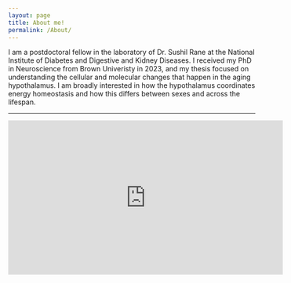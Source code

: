 ```yaml
---
layout: page
title: About me!
permalink: /About/
---
```


I am a postdoctoral fellow in the laboratory of Dr. Sushil Rane at the National Institute of Diabetes and Digestive and Kidney Diseases. I received my PhD in Neuroscience from Brown Univeristy in 2023, and my thesis focused on understanding the cellular and molecular changes that happen in the aging hypothalamus. I am broadly interested in how the hypothalamus coordinates energy homeostasis and how this differs between sexes and across the lifespan.

***




<iframe width="560" height="315" src="https://www.youtube.com/embed/5ZRjYwUjBZ0" title="YouTube video player" frameborder="0" allow="accelerometer; autoplay; clipboard-write; encrypted-media; gyroscope; picture-in-picture; web-share" allowfullscreen></iframe>

